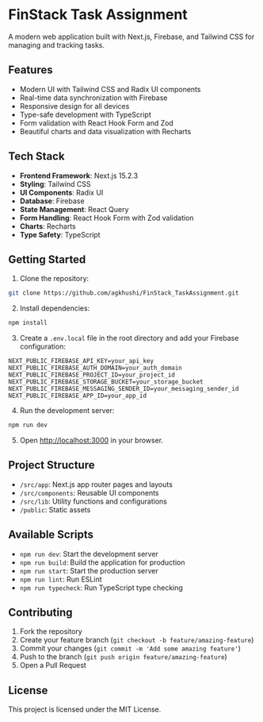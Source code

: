 # FinStack Task Assignment

A modern web application built with Next.js, Firebase, and Tailwind CSS for managing and tracking tasks.

## Features

- Modern UI with Tailwind CSS and Radix UI components
- Real-time data synchronization with Firebase
- Responsive design for all devices
- Type-safe development with TypeScript
- Form validation with React Hook Form and Zod
- Beautiful charts and data visualization with Recharts

## Tech Stack

- **Frontend Framework**: Next.js 15.2.3
- **Styling**: Tailwind CSS
- **UI Components**: Radix UI
- **Database**: Firebase
- **State Management**: React Query
- **Form Handling**: React Hook Form with Zod validation
- **Charts**: Recharts
- **Type Safety**: TypeScript

## Getting Started

1. Clone the repository:
```bash
git clone https://github.com/agkhushi/FinStack_TaskAssignment.git
```

2. Install dependencies:
```bash
npm install
```

3. Create a `.env.local` file in the root directory and add your Firebase configuration:
```env
NEXT_PUBLIC_FIREBASE_API_KEY=your_api_key
NEXT_PUBLIC_FIREBASE_AUTH_DOMAIN=your_auth_domain
NEXT_PUBLIC_FIREBASE_PROJECT_ID=your_project_id
NEXT_PUBLIC_FIREBASE_STORAGE_BUCKET=your_storage_bucket
NEXT_PUBLIC_FIREBASE_MESSAGING_SENDER_ID=your_messaging_sender_id
NEXT_PUBLIC_FIREBASE_APP_ID=your_app_id
```

4. Run the development server:
```bash
npm run dev
```

5. Open [http://localhost:3000](http://localhost:3000) in your browser.

## Project Structure

- `/src/app`: Next.js app router pages and layouts
- `/src/components`: Reusable UI components
- `/src/lib`: Utility functions and configurations
- `/public`: Static assets

## Available Scripts

- `npm run dev`: Start the development server
- `npm run build`: Build the application for production
- `npm run start`: Start the production server
- `npm run lint`: Run ESLint
- `npm run typecheck`: Run TypeScript type checking

## Contributing

1. Fork the repository
2. Create your feature branch (`git checkout -b feature/amazing-feature`)
3. Commit your changes (`git commit -m 'Add some amazing feature'`)
4. Push to the branch (`git push origin feature/amazing-feature`)
5. Open a Pull Request

## License

This project is licensed under the MIT License.
